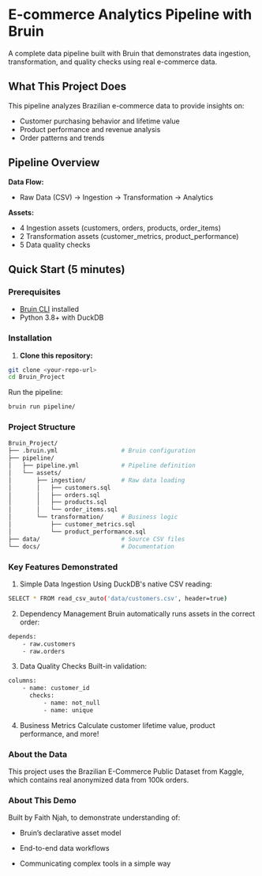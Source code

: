 # E-commerce Analytics Pipeline with Bruin

A complete data pipeline built with Bruin that demonstrates data ingestion, transformation, and quality checks using real e-commerce data.

## What This Project Does

This pipeline analyzes Brazilian e-commerce data to provide insights on:
- Customer purchasing behavior and lifetime value
- Product performance and revenue analysis
- Order patterns and trends

##  Pipeline Overview

**Data Flow:**
- Raw Data (CSV) → Ingestion → Transformation → Analytics

**Assets:**
- 4 Ingestion assets (customers, orders, products, order_items)
- 2 Transformation assets (customer_metrics, product_performance)
- 5 Data quality checks

##  Quick Start (5 minutes)

### Prerequisites
- [Bruin CLI](https://github.com/bruin-data/bruin) installed
- Python 3.8+ with DuckDB

### Installation

1. **Clone this repository:**
```bash
git clone <your-repo-url>
cd Bruin_Project
```

Run the pipeline:
```bash
bruin run pipeline/
```


### Project Structure
```bash
Bruin_Project/
├── .bruin.yml                  # Bruin configuration
├── pipeline/
│   ├── pipeline.yml            # Pipeline definition
│   └── assets/
│       ├── ingestion/          # Raw data loading
│       │   ├── customers.sql
│       │   ├── orders.sql
│       │   ├── products.sql
│       │   └── order_items.sql
│       └── transformation/     # Business logic
│           ├── customer_metrics.sql
│           └── product_performance.sql
├── data/                       # Source CSV files
└── docs/                       # Documentation
```

### Key Features Demonstrated
1. Simple Data Ingestion
Using DuckDB's native CSV reading:

```bash
SELECT * FROM read_csv_auto('data/customers.csv', header=true)
```

2. Dependency Management
Bruin automatically runs assets in the correct order:
```bash
depends:
    - raw.customers
    - raw.orders
```
3. Data Quality Checks
Built-in validation:
```bash
columns:
    - name: customer_id
      checks:
          - name: not_null
          - name: unique
```


4. Business Metrics
Calculate customer lifetime value, product performance, and more!

### About the Data
This project uses the Brazilian E-Commerce Public Dataset from Kaggle, which contains real anonymized data from 100k orders.

### About This Demo

Built by Faith Njah, to demonstrate understanding of:

- Bruin’s declarative asset model

- End-to-end data workflows

- Communicating complex tools in a simple way
